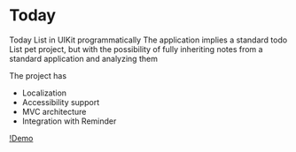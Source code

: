 # Today
Today List in UIKit programmatically
The application implies a standard todo List pet project, but with the possibility of fully inheriting notes from a standard application and analyzing them


The project has
- Localization
- Accessibility support
- MVC architecture
- Integration with Reminder

[!Demo]()
